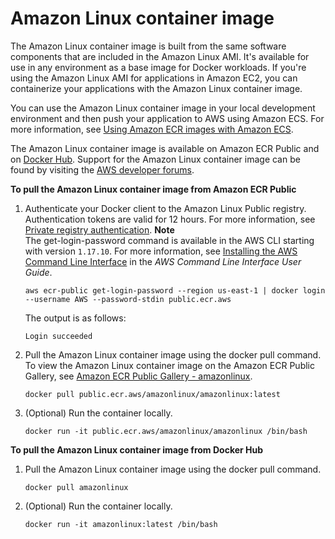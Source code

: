 # Amazon Linux container image<a name="amazon_linux_container_image"></a>

The Amazon Linux container image is built from the same software components that are included in the Amazon Linux AMI\. It's available for use in any environment as a base image for Docker workloads\. If you're using the Amazon Linux AMI for applications in Amazon EC2, you can containerize your applications with the Amazon Linux container image\.

You can use the Amazon Linux container image in your local development environment and then push your application to AWS using Amazon ECS\. For more information, see [Using Amazon ECR images with Amazon ECS](ECR_on_ECS.md)\.

The Amazon Linux container image is available on Amazon ECR Public and on [Docker Hub](https://hub.docker.com/_/amazonlinux/)\. Support for the Amazon Linux container image can be found by visiting the [AWS developer forums](https://forums.aws.amazon.com/forum.jspa?forumID=228)\.

**To pull the Amazon Linux container image from Amazon ECR Public**

1. Authenticate your Docker client to the Amazon Linux Public registry\. Authentication tokens are valid for 12 hours\. For more information, see [Private registry authentication](registry_auth.md)\.
**Note**  
The get\-login\-password command is available in the AWS CLI starting with version `1.17.10`\. For more information, see [Installing the AWS Command Line Interface](https://docs.aws.amazon.com/cli/latest/userguide/install-cliv2.html) in the *AWS Command Line Interface User Guide*\.

   ```
   aws ecr-public get-login-password --region us-east-1 | docker login --username AWS --password-stdin public.ecr.aws
   ```

   The output is as follows:

   ```
   Login succeeded
   ```

1. Pull the Amazon Linux container image using the docker pull command\. To view the Amazon Linux container image on the Amazon ECR Public Gallery, see [Amazon ECR Public Gallery \- amazonlinux](https://gallery.ecr.aws/amazonlinux/amazonlinux)\.

   ```
   docker pull public.ecr.aws/amazonlinux/amazonlinux:latest
   ```

1. \(Optional\) Run the container locally\.

   ```
   docker run -it public.ecr.aws/amazonlinux/amazonlinux /bin/bash
   ```

**To pull the Amazon Linux container image from Docker Hub**

1. Pull the Amazon Linux container image using the docker pull command\.

   ```
   docker pull amazonlinux
   ```

1. \(Optional\) Run the container locally\.

   ```
   docker run -it amazonlinux:latest /bin/bash
   ```